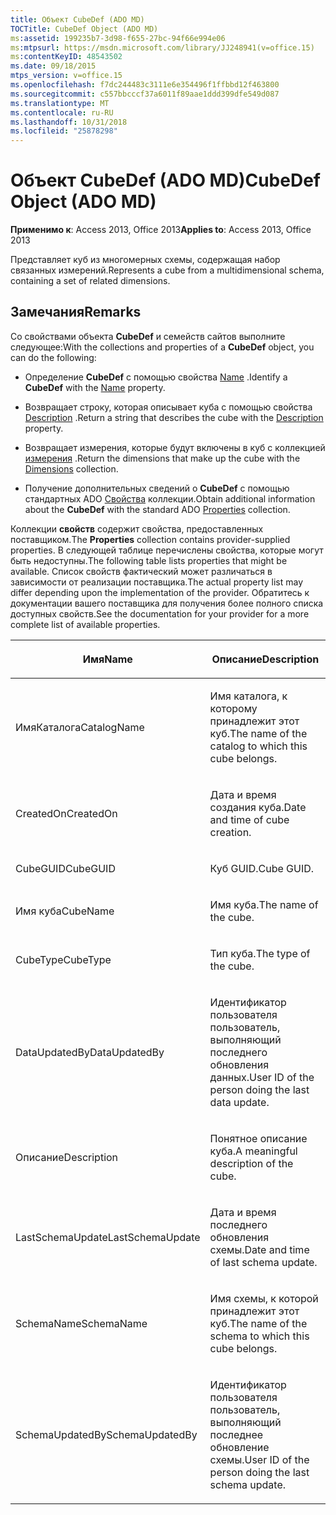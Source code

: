 ```yaml
---
title: Объект CubeDef (ADO MD)
TOCTitle: CubeDef Object (ADO MD)
ms:assetid: 199235b7-3d98-f655-27bc-94f66e994e06
ms:mtpsurl: https://msdn.microsoft.com/library/JJ248941(v=office.15)
ms:contentKeyID: 48543502
ms.date: 09/18/2015
mtps_version: v=office.15
ms.openlocfilehash: f7dc244483c3111e6e354496f1ffbbd12f463800
ms.sourcegitcommit: c557bbcccf37a6011f89aae1ddd399dfe549d087
ms.translationtype: MT
ms.contentlocale: ru-RU
ms.lasthandoff: 10/31/2018
ms.locfileid: "25878298"
---
```

# <a name="cubedef-object-ado-md"></a><span data-ttu-id="931ee-102">Объект CubeDef (ADO MD)</span><span class="sxs-lookup"><span data-stu-id="931ee-102">CubeDef Object (ADO MD)</span></span>


<span data-ttu-id="931ee-103">**Применимо к**: Access 2013, Office 2013</span><span class="sxs-lookup"><span data-stu-id="931ee-103">**Applies to**: Access 2013, Office 2013</span></span>

<span data-ttu-id="931ee-104">Представляет куб из многомерных схемы, содержащая набор связанных измерений.</span><span class="sxs-lookup"><span data-stu-id="931ee-104">Represents a cube from a multidimensional schema, containing a set of related dimensions.</span></span>

## <a name="remarks"></a><span data-ttu-id="931ee-105">Замечания</span><span class="sxs-lookup"><span data-stu-id="931ee-105">Remarks</span></span>

<span data-ttu-id="931ee-106">Со свойствами объекта **CubeDef** и семейств сайтов выполните следующее:</span><span class="sxs-lookup"><span data-stu-id="931ee-106">With the collections and properties of a **CubeDef** object, you can do the following:</span></span>

  - <span data-ttu-id="931ee-107">Определение **CubeDef** с помощью свойства [Name](name-property-ado-md.md) .</span><span class="sxs-lookup"><span data-stu-id="931ee-107">Identify a **CubeDef** with the [Name](name-property-ado-md.md) property.</span></span>

  - <span data-ttu-id="931ee-108">Возвращает строку, которая описывает куба с помощью свойства [Description](description-property-ado-md.md) .</span><span class="sxs-lookup"><span data-stu-id="931ee-108">Return a string that describes the cube with the [Description](description-property-ado-md.md) property.</span></span>

  - <span data-ttu-id="931ee-109">Возвращает измерения, которые будут включены в куб с коллекцией [измерения](dimensions-collection-ado-md.md) .</span><span class="sxs-lookup"><span data-stu-id="931ee-109">Return the dimensions that make up the cube with the [Dimensions](dimensions-collection-ado-md.md) collection.</span></span>

  - <span data-ttu-id="931ee-110">Получение дополнительных сведений о **CubeDef** с помощью стандартных ADO [Свойства](properties-collection-ado.md) коллекции.</span><span class="sxs-lookup"><span data-stu-id="931ee-110">Obtain additional information about the **CubeDef** with the standard ADO [Properties](properties-collection-ado.md) collection.</span></span>

<span data-ttu-id="931ee-111">Коллекции **свойств** содержит свойства, предоставленных поставщиком.</span><span class="sxs-lookup"><span data-stu-id="931ee-111">The **Properties** collection contains provider-supplied properties.</span></span> <span data-ttu-id="931ee-112">В следующей таблице перечислены свойства, которые могут быть недоступны.</span><span class="sxs-lookup"><span data-stu-id="931ee-112">The following table lists properties that might be available.</span></span> <span data-ttu-id="931ee-113">Список свойств фактический может различаться в зависимости от реализации поставщика.</span><span class="sxs-lookup"><span data-stu-id="931ee-113">The actual property list may differ depending upon the implementation of the provider.</span></span> <span data-ttu-id="931ee-114">Обратитесь к документации вашего поставщика для получения более полного списка доступных свойств.</span><span class="sxs-lookup"><span data-stu-id="931ee-114">See the documentation for your provider for a more complete list of available properties.</span></span>

<table>
<colgroup>
<col style="width: 50%" />
<col style="width: 50%" />
</colgroup>
<thead>
<tr class="header">
<th><p><span data-ttu-id="931ee-115">Имя</span><span class="sxs-lookup"><span data-stu-id="931ee-115">Name</span></span></p></th>
<th><p><span data-ttu-id="931ee-116">Описание</span><span class="sxs-lookup"><span data-stu-id="931ee-116">Description</span></span></p></th>
</tr>
</thead>
<tbody>
<tr class="odd">
<td><p><span data-ttu-id="931ee-117">ИмяКаталога</span><span class="sxs-lookup"><span data-stu-id="931ee-117">CatalogName</span></span></p></td>
<td><p><span data-ttu-id="931ee-118">Имя каталога, к которому принадлежит этот куб.</span><span class="sxs-lookup"><span data-stu-id="931ee-118">The name of the catalog to which this cube belongs.</span></span></p></td>
</tr>
<tr class="even">
<td><p><span data-ttu-id="931ee-119">CreatedOn</span><span class="sxs-lookup"><span data-stu-id="931ee-119">CreatedOn</span></span></p></td>
<td><p><span data-ttu-id="931ee-120">Дата и время создания куба.</span><span class="sxs-lookup"><span data-stu-id="931ee-120">Date and time of cube creation.</span></span></p></td>
</tr>
<tr class="odd">
<td><p><span data-ttu-id="931ee-121">CubeGUID</span><span class="sxs-lookup"><span data-stu-id="931ee-121">CubeGUID</span></span></p></td>
<td><p><span data-ttu-id="931ee-122">Куб GUID.</span><span class="sxs-lookup"><span data-stu-id="931ee-122">Cube GUID.</span></span></p></td>
</tr>
<tr class="even">
<td><p><span data-ttu-id="931ee-123">Имя куба</span><span class="sxs-lookup"><span data-stu-id="931ee-123">CubeName</span></span></p></td>
<td><p><span data-ttu-id="931ee-124">Имя куба.</span><span class="sxs-lookup"><span data-stu-id="931ee-124">The name of the cube.</span></span></p></td>
</tr>
<tr class="odd">
<td><p><span data-ttu-id="931ee-125">CubeType</span><span class="sxs-lookup"><span data-stu-id="931ee-125">CubeType</span></span></p></td>
<td><p><span data-ttu-id="931ee-126">Тип куба.</span><span class="sxs-lookup"><span data-stu-id="931ee-126">The type of the cube.</span></span></p></td>
</tr>
<tr class="even">
<td><p><span data-ttu-id="931ee-127">DataUpdatedBy</span><span class="sxs-lookup"><span data-stu-id="931ee-127">DataUpdatedBy</span></span></p></td>
<td><p><span data-ttu-id="931ee-128">Идентификатор пользователя пользователь, выполняющий последнего обновления данных.</span><span class="sxs-lookup"><span data-stu-id="931ee-128">User ID of the person doing the last data update.</span></span></p></td>
</tr>
<tr class="odd">
<td><p><span data-ttu-id="931ee-129">Описание</span><span class="sxs-lookup"><span data-stu-id="931ee-129">Description</span></span></p></td>
<td><p><span data-ttu-id="931ee-130">Понятное описание куба.</span><span class="sxs-lookup"><span data-stu-id="931ee-130">A meaningful description of the cube.</span></span></p></td>
</tr>
<tr class="even">
<td><p><span data-ttu-id="931ee-131">LastSchemaUpdate</span><span class="sxs-lookup"><span data-stu-id="931ee-131">LastSchemaUpdate</span></span></p></td>
<td><p><span data-ttu-id="931ee-132">Дата и время последнего обновления схемы.</span><span class="sxs-lookup"><span data-stu-id="931ee-132">Date and time of last schema update.</span></span></p></td>
</tr>
<tr class="odd">
<td><p><span data-ttu-id="931ee-133">SchemaName</span><span class="sxs-lookup"><span data-stu-id="931ee-133">SchemaName</span></span></p></td>
<td><p><span data-ttu-id="931ee-134">Имя схемы, к которой принадлежит этот куб.</span><span class="sxs-lookup"><span data-stu-id="931ee-134">The name of the schema to which this cube belongs.</span></span></p></td>
</tr>
<tr class="even">
<td><p><span data-ttu-id="931ee-135">SchemaUpdatedBy</span><span class="sxs-lookup"><span data-stu-id="931ee-135">SchemaUpdatedBy</span></span></p></td>
<td><p><span data-ttu-id="931ee-136">Идентификатор пользователя пользователь, выполняющий последнее обновление схемы.</span><span class="sxs-lookup"><span data-stu-id="931ee-136">User ID of the person doing the last schema update.</span></span></p></td>
</tr>
</tbody>
</table>

